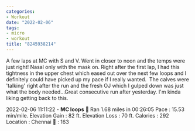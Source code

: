 ```yaml
---
categories:
- Workout
date: "2022-02-06"
tags:
- micro
- workout
title: "8245938214"
---
```


A few laps at MC with S and V. Went in closer to noon and the temps were just right! Nasal only with the mask on. Right after the first lap, I had this tightness in the upper chest which eased out over the next few loops and I definitely could have picked up my pace if I really wanted.  The calves were 'talking' right after the run and the fresh OJ which I gulped down was just what the body needed...Great consecutive run after yesterday. I'm kinda liking getting back to this.

2022-02-06 11:11:22 - **MC loops** 🏃 Ran 1.68 miles in 00:26:05 Pace : 15.53 min/mile. Elevation Gain : 82 ft. Elevation Loss : 70 ft. Calories : 292 Location : Chennai 💓 : 163
